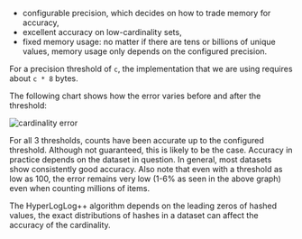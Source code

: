 * configurable precision, which decides on how to trade memory for accuracy,
* excellent accuracy on low-cardinality sets,
* fixed memory usage: no matter if there are tens or billions of unique values, memory usage only depends on the configured precision.

For a precision threshold of `c`, the implementation that we are using requires about `c * 8` bytes.

The following chart shows how the error varies before and after the threshold:

![cardinality error](/images/cardinality_error.png "")

For all 3 thresholds, counts have been accurate up to the configured threshold. Although not guaranteed,
this is likely to be the case. Accuracy in practice depends on the dataset in question. In general,
most datasets show consistently good accuracy. Also note that even with a threshold as low as 100,
the error remains very low (1-6% as seen in the above graph) even when counting millions of items.

The HyperLogLog++ algorithm depends on the leading zeros of hashed values, the exact distributions of
hashes in a dataset can affect the accuracy of the cardinality.
